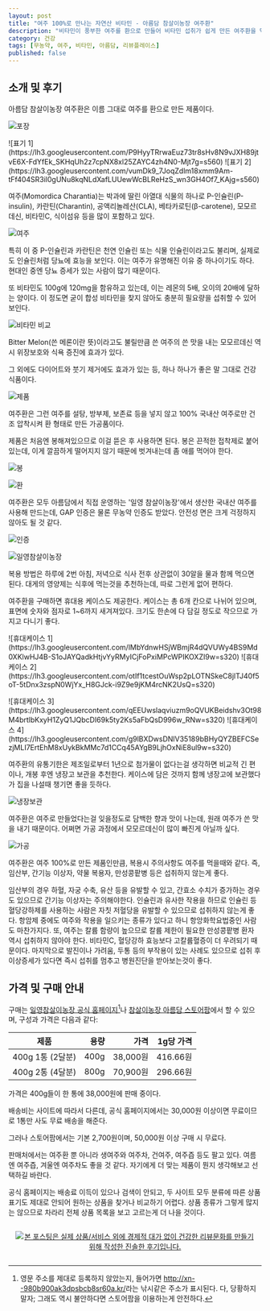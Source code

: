 ```yaml
---
layout: post
title: "여주 100%로 만나는 자연산 비타민 - 아름담 참살이농장 여주환"
description: "비타민이 풍부한 여주를 환으로 만들어 비타민 섭취가 쉽게 만든 여주환을 먹어봤다."
category: 건강
tags: [무농약, 여주, 비타민, 아름담, 리뷰플레이스]
published: false
---
```


## 소개 및 후기

아름담 참살이농장 여주환은
이름 그대로 여주를 환으로 만든 제품이다.

![포장](https://lh3.googleusercontent.com/InOthetCoWL5pj6g0GiHcvbEdA272qNpDhPfB2kJf_XAhWU0Ql7304wLghXzS_KhUmoSeL2KtoaKrQ=s560)

<p class="center" markdown="1">
![표기 1](https://lh3.googleusercontent.com/P9HyyTRrwaEuz73tr8sHv8N9vJXH89jtvE6X-FdYfEk_SKHqUh2z7cpNX8xl25ZAYC4zh4N0-Mjt7g=s560)
![표기 2](https://lh3.googleusercontent.com/vumDk9_7JoqZdlm18xmm9Am-tFf404SR3il0gUNu8kqNLdXafLUUewWcBLReHzS_wn3GH4Of7_KAjg=s560)
</p>

여주(Momordica Charantia)는 박과에 딸린 아열대 식물의 하나로
P-인슐린(P-insulin),
카란틴(Charantin),
공액리놀레산(CLA),
베타카로틴(β-carotene),
모모르데신,
비타민C,
식이섬유 등을 많이 포함하고 있다.

![여주](https://lh3.googleusercontent.com/-2ghwpAXQUg4/WhF4-CU0krI/AAAAAAAAa8Y/hdV6_X_fLtAKb08YU5gRzTtQ7wuV9YqRQCE0YBhgL/s560/areumdam-bitter-melon-pill-bittermelon.jpg)

특히 이 중 P-인슐린과 카란틴은 천연 인슐린 또는 식물 인슐린이라고도 불리며,
실제로도 인슐린처럼 당뇨에 효능을 보인다.
이는 여주가 유명해진 이유 중 하나이기도 하다.
현대인 중엔 당뇨 증세가 있는 사람이 많기 때문이다.

또 비타민도 100g에 120mg을 함유하고 있는데,
이는 레몬의 5배, 오이의 20배에 달하는 양이다.
이 정도면 굳이 합성 비타민을 찾지 않아도
충분히 필요량을 섭취할 수 있어 보인다.

![비타민 비교](https://lh3.googleusercontent.com/-yLV3B4whWK4/WhF_qb0I08I/AAAAAAAAa9k/N_XXpkMnUecu-j-SVZNXBfJSquJ2zJwWwCE0YBhgL/s560/areumdam-bitter-melon-pill-vitamin.jpg)

Bitter Melon(쓴 메론이란 뜻)이라고도 불릴만큼 쓴 여주의
쓴 맛을 내는 모모르데신 역시
위장보호와 식욕 증진에 효과가 있다.

그 외에도 다이어트와 붓기 제거에도 효과가 있는 등,
하나 하나가 좋은 말 그대로 건강 식품이다.

![제품](https://lh3.googleusercontent.com/_kGgPszEVbR-iJ4PucGCRhiV86jKIg7f6RDzp6mBQJxHUyGO25C438gF7c1VtKCXQNQxJD9aBkZk0w=s560)

여주환은 그런 여주를
설탕, 방부제, 보존료 등을 넣지 않고
100% 국내산 여주로만 건조 압착시켜 환 형태로 만든 가공품이다.

제품은 처음엔 봉해져있으므로 이걸 뜯은 후 사용하면 된다.
봉은 끈적한 접착제로 붙어 있는데,
이게 깔끔하게 떨어지지 않기 때문에 벗겨내는데 좀 애를 먹어야 한다.

![봉](https://lh3.googleusercontent.com/kp6CgO2HE3mGoE_RTYODp6atN97i-aeevf1bJth7c-CTXV9E5hoAjI9BgcMNGCjYU_EmAHo9zG7nBA=s560)

![환](https://lh3.googleusercontent.com/qHfhEfckMuAfwLW0cQFZBYLL-IERXkaVixM-R_xesbgnsH_WJMncnO5pA0dF1MZQOhjTzZj8b6hDeg=s560)

여주환은 모두 아름담에서 직접 운영하는 '일영 참살이농장'에서 생산한 국내산 여주를 사용해 만드는데,
GAP 인증은 물론 무농약 인증도 받았다.
안전성 면은 크게 걱정하지 않아도 될 것 같다.

![인증](https://lh3.googleusercontent.com/-Y7kw9xoipk4/WhF2wLibs_I/AAAAAAAAa6M/CYkl5p7Yh5EgmeDPqEoPVS4I4x1edmqiwCE0YBhgL/s560/areumdam-bitter-melon-pill-cert.jpg)

![일영참살이농장](https://lh3.googleusercontent.com/-V70Bvp87__E/WhF7knJ2BWI/AAAAAAAAa8w/Uq1zZ2xEJ6o0XSzix5LjjknPHCxElPB-gCE0YBhgL/s560/areumdam-bitter-melon-pill-farm.jpg)

복용 방법은 하루에 2번 아침, 저녁으로 식사 전후 상관없이 30알을 물과 함께 먹으면 된다.
대게의 영양제는 식후에 먹는것을 추천하는데,
따로 그런게 없어 편하다.

여주환을 구매하면 휴대용 케이스도 제공한다.
케이스는 총 6개 칸으로 나뉘어 있으며,
표면에 숫자와 점자로 1~6까지 새겨져있다.
크기도 한손에 다 담길 정도로 작으므로 가지고 다니기 좋다.

<p class="center" markdown="1">
![휴대케이스 1](https://lh3.googleusercontent.com/lMbYdnwHSjWBmjR4dQVUWy4BS9Md0XKlwHJ4B-S1oJAYQadkHtjvYyRMyICjFoPxiMPcWPIKOXZI9w=s320)
![휴대케이스 2](https://lh3.googleusercontent.com/otIf1tcestOuWsp2pLOTNSkeC8jlTJ40f5oT-5tDnx3zspN0WjYx_H8GJck-i9Z9e9jKM4rcNK2UsQ=s320)
</p>

<p class="center" markdown="1">
![휴대케이스 3](https://lh3.googleusercontent.com/qEEUwslaqviuzm9oQVUKBeidshv3Ot98M4brtlbKxyH1ZyQ1JQbcDI69k5ty2Ks5aFbQsD996w_RNw=s320)
![휴대케이스 4](https://lh3.googleusercontent.com/g9lBXDwsDNlV35189bBHyQYZBEFCSezjMLI7ErtEhM8xUykBkMMc7d1CCq45AYgB9LjhOxNiE8ul9w=s320)
</p>

여주환의 유통기한은 제조일로부터 1년으로
첨가물이 없다는걸 생각하면 비교적 긴 편이나,
개봉 후엔 냉장고 보관을 추천한다.
케이스에 담은 것까지 함께 냉장고에 보관했다가
집을 나설때 챙기면 좋을 듯하다.

![냉장보관](https://lh3.googleusercontent.com/SHMzhcCnjsEAbuflnIOh5vONnc-6k9cpsZSP--BmuRVPDi5H2g-zWI-E0dhH7heWpfCGh3jzbQ-Rtg=s560)

여주환은 여주로 만들었다는걸 잊을정도로 담백한 향과 맛이 나는데,
원래 여주가 쓴 맛을 내기 때문이다.
어쩌면 가공 과정에서 모모르데신이 많이 빠진게 아닐까 싶다.

![가공](https://lh3.googleusercontent.com/-x4v1Uthvs7o/WhF8N6HYpFI/AAAAAAAAa9M/YEyPXMOthUMxvmIk0Rdt7JvCI4AMvTEOACE0YBhgL/s560/areumdam-bitter-melon-pill-processing.jpg)

여주환은 여주 100%로 만든 제품인만큼,
복용시 주의사항도 여주를 먹을때와 같다.
즉, 임산부, 간기능 이상자, 약물 복용자, 만성콩팥병 등은 섭취하지 않는게 좋다.

임산부의 경우 하혈, 자궁 수축, 유산 등을 유발할 수 있고,
간효소 수치가 증가하는 경우도 있으므로 간기능 이상자는 주의해야한다.
인슐린과 유사한 작용을 하므로 인슐린 등 혈당강하제를 사용하는 사람은
자칫 저혈당을 유발할 수 있으므로 섭취하지 않는게 좋다.
항암제 중에도 여주와 작용을 일으키는 종류가 있다고 하니
항앙화학요법중인 사람도 마찬가지다.
또, 여주는 칼륨 함량이 높으므로 칼륨 제한이 필요한 만성콩팥병 환자 역시 섭취하지 않아야 한다.
비타민C, 혈당강하 효능보다 고칼륨혈증이 더 우려되기 때문이다.
마지막으로 발진이나 가려움, 두통 등의 부작용이 있는 사례도 있으므로
섭취 후 이상증세가 있다면 즉시 섭취를 멈추고 병원진단을 받아보는것이 좋다.

<!--
정보 출처:

http://www.cgss.co.kr/bbs/bbs_list.php?boardT=v&board_data=aWR4PTkzJnN0YXJ0UGFnZT0wJmxpc3RObz0xJnRhYmxlPWNzX2Jic19kYXRhJmNvZGU9aGVhbHRoJnNlYXJjaF9pdGVtPSZzZWFyY2hfb3JkZXI9||&search_items=Y29kZT1oZWFsdGgmc2VhcmNoX2l0ZW09JnNlYXJjaF9vcmRlcj0mdW5zaW5nY29kZTE9JnVuc2luZ2NvZGUyPSZjYXRlPSZwd2Q9||
-->



## 가격 및 구매 안내

구매는 [일영참살이농장 공식 홈페이지](http://일영참살이농장.kr/)[^1]나
[참살이농장 아름담 스토어팜](http://storefarm.naver.com/ab1010)에서 할 수 있으며,
구성과 가격은 다음과 같다:

[^1]: 영문 주소를 제대로 등록하지 않았는지, 들어가면 <http://xn--980b900ak3dpsbcb8sr60a.kr/>라는 낚시같은 주소가 표시된다. 다, 당황하지 말자; 그래도 역시 불안하다면 스토어팜을 이용하는게 안전하다.

제품             | 용량 | 가격     | 1g당 가격
-----------------|-----:|---------:|----------:
400g 1통 (2달분) | 400g | 38,000원 |  416.66원
400g 2통 (4달분) | 800g | 70,900원 |  296.66원

가격은 400g들이 한 통에 38,000원에 판매 중이다.

배송비는 사이트에 따라서 다른데,
공식 홈페이지에서는 30,000원 이상이면 무료이므로
1통만 사도 무료 배송을 해준다.

그러나 스토어팜에서는 기본 2,700원이며,
50,000원 이상 구매 시 무료다.

판매처에서는 여주환 뿐 아니라
생여주와 여주차, 건여주, 여주즙 등도 팔고 있다.
여름엔 여주즙, 겨울엔 여주차도 좋을 것 같다.
자기에게 더 맞는 제품이 뭔지 생각해보고 선택하길 바란다.

공식 홈페이지는 배송료 이득이 있으나 검색이 안되고,
두 사이트 모두 분류에 따른 상품 표기도 제대로 안되어
원하는 상품을 찾거나 비교하기 어렵다.
상품 종류가 그렇게 많지는 않으므로 차라리 전체 상품 목록을 보고 고르는게 더 나을 것이다.



<div style="text-align: center; padding: 1em;"><a href="http://reviewplace.co.kr/detail.php?number=10560" target="_blank"><img src="http://reviewplace.co.kr/blog_traffic.php?key=MTA1NjB8cmV6bm9h" border="0" alt="본 포스팅은 실제 상품/서비스 외에 경제적 대가 없이 건강한 리뷰문화를 만들기 위해 작성한 진솔한 후기입니다."></a></div>
